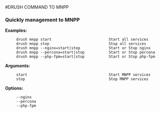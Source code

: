 #DRUSH COMMAND TO MNPP

### Quickly management to MNPP

**Examples:**

<pre><code> 	drush mnpp start                          Start all services    
 	 drush mnpp stop                           Stop all services     
  	 drush mnpp --nginx=start|stop             Start or Stop nginx   
 	 drush mnpp --percona=start|stop           Start or Stop percona 
 	 drush mnpp --php-fpm=start|stop           Start or Stop php-fpm 
</code></pre>
**Arguments:**
<pre><code> 	start                                     Start MNPP services 
  	 stop                                      Stop MNPP services  
</code></pre>

**Options:**
<pre><code> 	--nginx                                    
 	 --percona                                  
 	 --php-fpm
</code></pre>